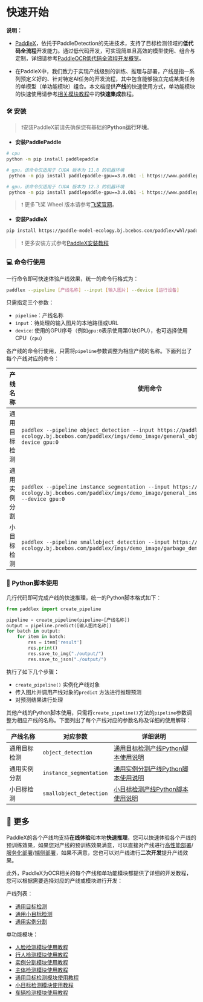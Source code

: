 # 快速开始

**说明：**

* [PaddleX](https://github.com/PaddlePaddle/PaddleX)，依托于PaddleDetection的先进技术，支持了目标检测领域的**低代码全流程**开发能力。通过低代码开发，可实现简单且高效的模型使用、组合与定制，详细请参考[PaddleOCR低代码全流程开发概览](./overview.md)。

* 在PaddleX中，我们致力于实现产线级别的训练、推理与部署，产线是指一系列预定义好的、针对特定AI任务的开发流程，其中包含能够独立完成某类任务的单模型（单功能模块）组合。本文档提供**产线**的快速使用方式，单功能模块的快速使用请参考[相关模块教程](#-更多)中的**快速集成**教程。



### 🛠️ 安装

> ❗安装PaddleX前请先确保您有基础的**Python运行环境**。

* **安装PaddlePaddle**
```bash
# cpu
python -m pip install paddlepaddle

# gpu，该命令仅适用于 CUDA 版本为 11.8 的机器环境
 python -m pip install paddlepaddle-gpu==3.0.0b1 -i https://www.paddlepaddle.org.cn/packages/stable/cu118/

# gpu，该命令仅适用于 CUDA 版本为 12.3 的机器环境
 python -m pip install paddlepaddle-gpu==3.0.0b1 -i https://www.paddlepaddle.org.cn/packages/stable/cu123/
```
> ❗ 更多飞桨 Wheel 版本请参考[飞桨官网](https://www.paddlepaddle.org.cn/install/quick?docurl=/documentation/docs/zh/install/pip/linux-pip.html)。


* **安装PaddleX**

```bash
pip install https://paddle-model-ecology.bj.bcebos.com/paddlex/whl/paddlex-3.0.0.beta1-py3-none-any.whl
```
  
> ❗ 更多安装方式参考[PaddleX安装教程](./installation/installation.md)

### 💻 命令行使用

一行命令即可快速体验产线效果，统一的命令行格式为：

```bash
paddlex --pipeline [产线名称] --input [输入图片] --device [运行设备]
```

只需指定三个参数：
* `pipeline`：产线名称
* `input`：待处理的输入图片的本地路径或URL
* `device`: 使用的GPU序号（例如`gpu:0`表示使用第0块GPU），也可选择使用CPU（`cpu`）



各产线的命令行使用，只需将`pipeline`参数调整为相应产线的名称。下面列出了每个产线对应的命令：


| 产线名称      | 使用命令                                                                                                                                                                                             |
|-----------|--------------------------------------------------------------------------------------------------------------------------------------------------------------------------------------------------|
| 通用目标检测    | `paddlex --pipeline object_detection --input https://paddle-model-ecology.bj.bcebos.com/paddlex/imgs/demo_image/general_object_detection_002.png --device gpu:0`                                   |
| 通用实例分割    | `paddlex --pipeline instance_segmentation --input https://paddle-model-ecology.bj.bcebos.com/paddlex/imgs/demo_image/general_instance_segmentation_004.png --device gpu:0`                         |
| 小目标检测     | `paddlex --pipeline smallobject_detection --input https://paddle-model-ecology.bj.bcebos.com/paddlex/imgs/demo_image/garbage_demo.png --device gpu:0`                                              |


### 📝 Python脚本使用

几行代码即可完成产线的快速推理，统一的Python脚本格式如下：
```python
from paddlex import create_pipeline

pipeline = create_pipeline(pipeline=[产线名称])
output = pipeline.predict([输入图片名称])
for batch in output:
    for item in batch:
        res = item['result']
        res.print()
        res.save_to_img("./output/")
        res.save_to_json("./output/")
```
执行了如下几个步骤：

* `create_pipeline()` 实例化产线对象
* 传入图片并调用产线对象的`predict` 方法进行推理预测
* 对预测结果进行处理

其他产线的Python脚本使用，只需将`create_pipeline()`方法的`pipeline`参数调整为相应产线的名称。下面列出了每个产线对应的参数名称及详细的使用解释：

| 产线名称     | 对应参数                 | 详细说明 |
|----------|----------------------|------|
| 通用目标检测       | `object_detection` | [通用目标检测产线Python脚本使用说明](./pipeline_usage/object_detection.md) |
| 通用实例分割       | `instance_segmentation` | [通用实例分割产线Python脚本使用说明](./pipeline_usage/instance_segmentation.md) |
| 小目标检测         | `smallobject_detection` | [小目标检测产线Python脚本使用说明](./pipeline_usage/small_object_detection.md) |

## 🌟 更多
PaddleX的各个产线均支持**在线体验**和本地**快速推理**，您可以快速体验各个产线的预训练效果，如果您对产线的预训练效果满意，可以直接对产线进行[高性能部署](./pipeline_deploy/high_performance_deploy.md)/[服务化部署](./pipeline_deploy/service_deploy.md)/[端侧部署](./pipeline_deploy/lite_deploy.md)，如果不满意，您也可以对产线进行**二次开发**提升产线效果。

此外，PaddleX为OCR相关的每个产线和单功能模块都提供了详细的开发教程，您可以根据需要选择对应的产线或模块进行开发：

产线列表：

* [通用目标检测](./pipeline_usage/object_detection.md)
* [通用小目标检测](./pipeline_usage/small_object_detection.md)
* [通用实例分割](./pipeline_usage/instance_segmentation.md)


单功能模块：

* [人脸检测模块使用教程](./module_usage/face_detection.md)
* [行人检测模块使用教程](./module_usage/human_detection.md)
* [实例分割模块使用教程](./module_usage/instance_segmentation.md)
* [主体检测模块使用教程](./module_usage/mainbody_detection.md)
* [通用目标检测模块使用教程](./module_usage/object_detection.md)
* [小目标检测模块使用教程](./module_usage/small_object_detection.md)
* [车辆检测模块使用教程](./module_usage/vehicle_detection.md)
